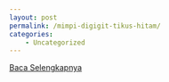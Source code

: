 ```yaml
---
layout: post
permalink: /mimpi-digigit-tikus-hitam/
categories:
    - Uncategorized
---
```


[Baca Selengkapnya](/01)